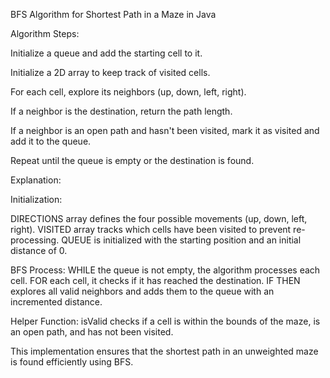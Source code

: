 BFS Algorithm for Shortest Path in a Maze in Java

Algorithm Steps:

Initialize a queue and add the starting cell to it.

Initialize a 2D array to keep track of visited cells.

For each cell, explore its neighbors (up, down, left, right).

If a neighbor is the destination, return the path length.

If a neighbor is an open path and hasn't been visited, mark it as visited and add it to the queue.

Repeat until the queue is empty or the destination is found.

Explanation:

Initialization:

DIRECTIONS array defines the four possible movements (up, down, left, right).
VISITED array tracks which cells have been visited to prevent re-processing.
QUEUE is initialized with the starting position and an initial distance of 0.

BFS Process:
WHILE the queue is not empty, the algorithm processes each cell.
FOR each cell, it checks if it has reached the destination.
IF THEN explores all valid neighbors and adds them to the queue with an incremented distance.

Helper Function:
isValid checks if a cell is within the bounds of the maze, is an open path, and has not been visited.

This implementation ensures that the shortest path in an unweighted maze is found efficiently using BFS.
